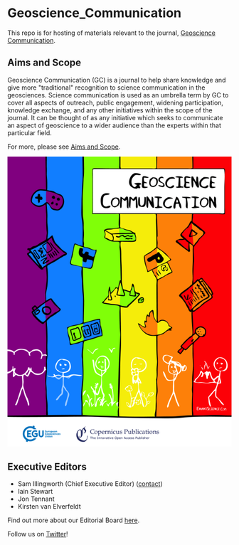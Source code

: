# Geoscience_Communication

This repo is for hosting of materials relevant to the journal, [Geoscience Communication](https://www.geoscience-communication.net/). 

## Aims and Scope

Geoscience Communication (GC) is a journal to help share knowledge and give more "traditional" recognition to science communication in the geosciences. Science communication is used as an umbrella term by GC to cover all aspects of outreach, public engagement, widening participation, knowledge exchange, and any other initiatives within the scope of the journal. It can be thought of as any initiative which seeks to communicate an aspect of geoscience to a wider audience than the experts within that particular field.

For more, please see [Aims and Scope](Aims_and_Scope.md).

![Geoscience_Communication](graphic_gc_cover_huge.png)

## Executive Editors

- Sam Illingworth (Chief Executive Editor) ([contact](mailto:s.illingworth@mmu.ac.uk))
- Iain Stewart
- Jon Tennant
- Kirsten van Elverfeldt

Find out more about our Editorial Board [here](https://www.geoscience-communication.net/editorial_board.html).

Follow us on [Twitter](https://twitter.com/EGU_GC)! 





